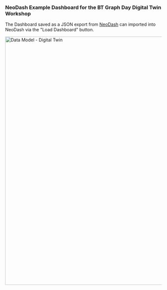 ### NeoDash Example Dashboard for the BT Graph Day Digital Twin Workshop

The Dashboard saved as a JSON export from [NeoDash](https://neodash.graphapp.io) can imported into NeoDash via the "Load Dashboard" button.

<img width="800" alt="Data Model - Digital Twin" src="https://github.com/neo4j-field/gsummit2023/blob/eca030c5ec1c1f3b55f5a2380b11a50dad7bcdf7/images/NeoDash-Dashboard_1.png">
